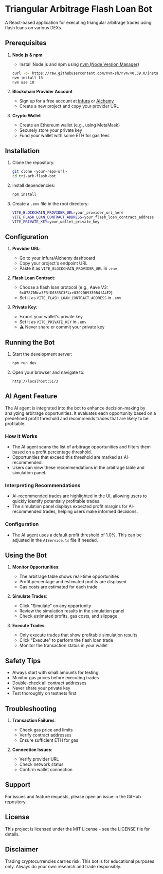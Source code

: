 # Triangular Arbitrage Flash Loan Bot

A React-based application for executing triangular arbitrage trades using flash loans on various DEXs.

## Prerequisites

1. **Node.js & npm**
   - Install Node.js and npm using [nvm (Node Version Manager)](https://github.com/nvm-sh/nvm#installing-and-updating)
   ```sh
   curl -o- https://raw.githubusercontent.com/nvm-sh/nvm/v0.39.0/install.sh | bash
   nvm install 18
   nvm use 18
   ```

2. **Blockchain Provider Account**
   - Sign up for a free account at [Infura](https://infura.io) or [Alchemy](https://alchemy.com)
   - Create a new project and copy your provider URL

3. **Crypto Wallet**
   - Create an Ethereum wallet (e.g., using MetaMask)
   - Securely store your private key
   - Fund your wallet with some ETH for gas fees

## Installation

1. Clone the repository:
   ```sh
   git clone <your-repo-url>
   cd tri-arb-flash-bot
   ```

2. Install dependencies:
   ```sh
   npm install
   ```

3. Create a `.env` file in the root directory:
   ```sh
   VITE_BLOCKCHAIN_PROVIDER_URL=your_provider_url_here
   VITE_FLASH_LOAN_CONTRACT_ADDRESS=your_flash_loan_contract_address
   VITE_PRIVATE_KEY=your_wallet_private_key
   ```

## Configuration

1. **Provider URL**: 
   - Go to your Infura/Alchemy dashboard
   - Copy your project's endpoint URL
   - Paste it as `VITE_BLOCKCHAIN_PROVIDER_URL` in `.env`

2. **Flash Loan Contract**:
   - Choose a flash loan protocol (e.g., Aave V3: `0x87870Bca3F3fD6335C3F4ce8392D69350B4fA4E2`)
   - Set it as `VITE_FLASH_LOAN_CONTRACT_ADDRESS` in `.env`

3. **Private Key**:
   - Export your wallet's private key
   - Set it as `VITE_PRIVATE_KEY` in `.env`
   - ⚠️ Never share or commit your private key

## Running the Bot

1. Start the development server:
   ```sh
   npm run dev
   ```

2. Open your browser and navigate to:
   ```
   http://localhost:5173
   ```

## AI Agent Feature

The AI agent is integrated into the bot to enhance decision-making by analyzing arbitrage opportunities. It evaluates each opportunity based on a predefined profit threshold and recommends trades that are likely to be profitable.

### How It Works
- The AI agent scans the list of arbitrage opportunities and filters them based on a profit percentage threshold.
- Opportunities that exceed this threshold are marked as AI-recommended.
- Users can view these recommendations in the arbitrage table and simulation panel.

### Interpreting Recommendations
- AI-recommended trades are highlighted in the UI, allowing users to quickly identify potentially profitable trades.
- The simulation panel displays expected profit margins for AI-recommended trades, helping users make informed decisions.

### Configuration
- The AI agent uses a default profit threshold of 1.0%. This can be adjusted in the `AIService.ts` file if needed.

## Using the Bot

1. **Monitor Opportunities**:
   - The arbitrage table shows real-time opportunities
   - Profit percentage and estimated profits are displayed
   - Gas costs are estimated for each trade

2. **Simulate Trades**:
   - Click "Simulate" on any opportunity
   - Review the simulation results in the simulation panel
   - Check estimated profits, gas costs, and slippage

3. **Execute Trades**:
   - Only execute trades that show profitable simulation results
   - Click "Execute" to perform the flash loan trade
   - Monitor the transaction status in your wallet

## Safety Tips

- Always start with small amounts for testing
- Monitor gas prices before executing trades
- Double-check all contract addresses
- Never share your private key
- Test thoroughly on testnets first

## Troubleshooting

1. **Transaction Failures**:
   - Check gas price and limits
   - Verify contract addresses
   - Ensure sufficient ETH for gas

2. **Connection Issues**:
   - Verify provider URL
   - Check network status
   - Confirm wallet connection

## Support

For issues and feature requests, please open an issue in the GitHub repository.

## License

This project is licensed under the MIT License - see the LICENSE file for details.

## Disclaimer

Trading cryptocurrencies carries risk. This bot is for educational purposes only. Always do your own research and trade responsibly.

